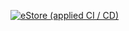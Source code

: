 [![eStore (applied CI / CD)](https://github.com/ngckinhluan/eStore/actions/workflows/dotnet.yml/badge.svg?branch=main)](https://github.com/ngckinhluan/eStore/actions/workflows/dotnet.yml)
